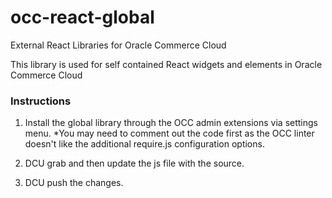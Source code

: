 # occ-react-global
External React Libraries for Oracle Commerce Cloud

This library is used for self contained React widgets and elements in Oracle Commerce Cloud

### Instructions

1.  Install the global library through the OCC admin extensions via settings menu.
*You may need to comment out the code first as the OCC linter doesn't like the additional require.js configuration options.

2. DCU grab and then update the js file with the source.

3. DCU push the changes.


